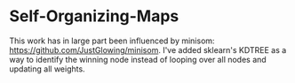 # Self-Organizing-Maps

This work has in large part been influenced by minisom: https://github.com/JustGlowing/minisom.
I've added sklearn's KDTREE as a way to identify the winning node instead of looping over all nodes and updating all weights.
